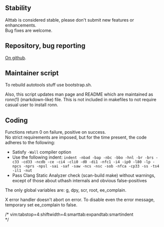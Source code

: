 
Stability
---------

Alttab is considered stable, please don't submit new features or enhancements.  
Bug fixes are welcome.


Repository, bug reporting
-------------------------

[On github](https://github.com/sagb/alttab).

Maintainer script
-----------------

To rebuild autotools stuff use bootstrap.sh.

Also, this script updates man page and README which are maintained 
as ronn(1) (markdown-like) file.
This is not included in makefiles to not require casual user 
to install ronn.

Coding
------

Functions return 0 on failure, positive on success.  
No strict requirements are imposed, but for the time present, the code
adheres to the following:

* Satisfy `-Wall` compiler option
* Use the following indent: `indent -nbad -bap -nbc -bbo -hnl -br -brs -c33 -cd33 -ncdb -ce -ci4 -cli0 -d0 -di1 -nfc1 -i4 -ip0 -l80 -lp -npcs -nprs -npsl -sai -saf -saw -ncs -nsc -sob -nfca -cp33 -ss -ts4 -il1 -nut`
* Pass Clang Static Analyzer check (scan-build make) without warnings, except of those about uthash internals and obvious false-positives

The only global variables are: g, dpy, scr, root, ee\_complain.

X error handler doesn't abort on error. To disable even the error message,
temporary set ee\_complain to false.

/* vim:tabstop=4:shiftwidth=4:smarttab:expandtab:smartindent  
*/

